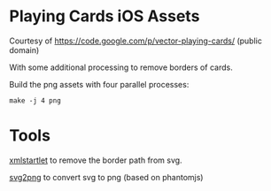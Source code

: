 # Playing Cards iOS Assets

Courtesy of https://code.google.com/p/vector-playing-cards/ (public domain)

With some additional processing to remove borders of cards.

Build the png assets with four parallel processes:

```
make -j 4 png
```

# Tools

[xmlstartlet](http://xmlstar.sourceforge.net/) to remove the border path from svg.

[svg2png](https://github.com/domenic/svg2png) to convert svg to png (based on phantomjs)
